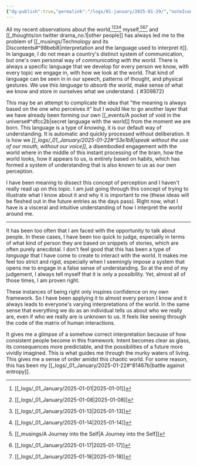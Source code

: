 ```yaml
---
{"dg-publish":true,"permalink":"/logs/01-january/2025-01-29/","noteIcon":"","created":"2025-01-29"}
---
```


All my recent observations about the world,[^1][^2][^3][^4] myself,[^5][^6][^7]  and [[_thoughts/on twitter drama_no.1\|other people]] has always led me to the problem of [[_musings/Technology and its Discontents#^98beb8\|interpretation and the language used to interpret it]]. In language, I do not mean a country's distinct system of communication, but one's own personal way of *communicating with the world.* There is always a specific language that we develop for every person we know, with every topic we engage in, with how we look at the world. That kind of language can be seen in in our speech, patterns of thought, and physical gestures. We use this *language* to *absorb the world*, make sense of what we know and store in ourselves what we understand.
{ #309872}


This may be an attempt to complicate the idea that "the meaning is always based on the one who perceives it" but I would like to go another layer that we have already been forming our own [[_events/A pocket of void in the universe#^dfcc2b\|secret language with the world]] from the moment we are born. This language is a type of *knowing*, it is our default way of understanding. It is automatic and quickly processed without deliberation. It is how we *[[_logs/_01_January/2025-01-22#^53e1b8\|speak without the use of our mouth, without our voice]]*, a disembodied engagement with the world where in the middle of this instant processing of the brain, how the world looks, how it appears to us, is entirely based on habits, which has formed a system of understanding that is also known to us as our own perception.

I have been meaning to dissect this concept of perception and I haven't really read up on this topic. I am just going through this concept of trying to illustrate what I know about it and why it is important to me (these ideas will be fleshed out in the future entries as the days pass). Right now, what I have is a visceral and intuitive understanding of how I interpret the world around me.

---
It has been too often that I am faced with the opportunity to talk about people. In these cases, I have been too quick to judge, especially in terms of what kind of person they are based on snippets of stories, which are often purely anecdotal. I don't feel good that this has been a type of *language* that I have come to create to interact with the world. It makes me feel too strict and rigid, especially when I seemingly impose a system that opens me to engage in a false sense of understanding. So at the end of my judgement, I always tell myself that it is only a possibility. Yet, almost all of those times, I am proven right.

These instances of being right only inspires confidence on my own framework. So I have been applying it to almost every person I know and it always leads to everyone's varying interpretations of the world. In the same sense that everything we do as an individual tells us about who we really are, even if who we really are is unknown to us. It feels like seeing through the code of the matrix of human interactions.

It gives me a glimpse of a somehow correct interpretation because of how consistent people become in this framework. Intent becomes clear as glass, its consequences more predictable, and the possibilities of a future more vividly imagined. This is what guides me through the murky waters of living. This gives me a sense of order amidst this chaotic world. For some reason, this has been my [[_logs/_01_January/2025-01-22#^81467b\|battle against entropy]].

[^1]: [[_logs/_01_January/2025-01-01\|2025-01-01]]
[^2]: [[_logs/_01_January/2025-01-08\|2025-01-08]]
[^3]: [[_logs/_01_January/2025-01-13\|2025-01-13]]
[^4]: [[_logs/_01_January/2025-01-14\|2025-01-14]]
[^5]: [[_musings/A Journey into the Self\|A Journey into the Self]]
[^6]: [[_logs/_01_January/2025-01-17\|2025-01-17]]
[^7]: [[_logs/_01_January/2025-01-18\|2025-01-18]]